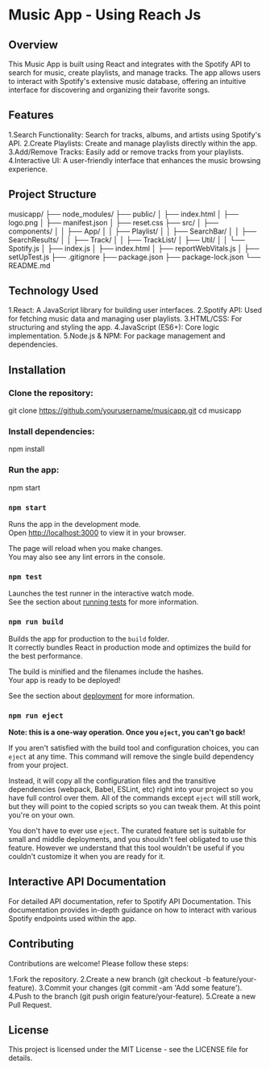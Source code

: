 # Music App - Using Reach Js

## Overview 

This Music App is built using React and integrates with the Spotify API to search for music, create playlists, and manage tracks. The app allows users to interact with Spotify's extensive music database, offering an intuitive interface for discovering and organizing their favorite songs.

## Features

1.Search Functionality: Search for tracks, albums, and artists using Spotify's API.
2.Create Playlists: Create and manage playlists directly within the app.
3.Add/Remove Tracks: Easily add or remove tracks from your playlists.
4.Interactive UI: A user-friendly interface that enhances the music browsing experience.

## Project Structure

musicapp/
├── node_modules/
├── public/
│   ├── index.html
│   ├── logo.png
│   ├── manifest.json
│   ├── reset.css
├── src/
│   ├── components/
│   │   ├── App/
│   │   ├── Playlist/
│   │   ├── SearchBar/
│   │   ├── SearchResults/
│   │   ├── Track/
│   │   ├── TrackList/
│   ├── Util/
│   │   └── Spotify.js
│   ├── index.js
│   ├── index.html
│   ├── reportWebVitals.js
│   ├── setUpTest.js
├── .gitignore
├── package.json
├── package-lock.json
└── README.md

## Technology Used

1.React: A JavaScript library for building user interfaces.
2.Spotify API: Used for fetching music data and managing user playlists.
3.HTML/CSS: For structuring and styling the app.
4.JavaScript (ES6+): Core logic implementation.
5.Node.js & NPM: For package management and dependencies.

## Installation

### Clone the repository:
git clone https://github.com/yourusername/musicapp.git
cd musicapp

### Install dependencies:
npm install

### Run the app:
npm start

### `npm start`
Runs the app in the development mode.\
Open [http://localhost:3000](http://localhost:3000) to view it in your browser.

The page will reload when you make changes.\
You may also see any lint errors in the console.

### `npm test`
Launches the test runner in the interactive watch mode.\
See the section about [running tests](https://facebook.github.io/create-react-app/docs/running-tests) for more information.

### `npm run build`
Builds the app for production to the `build` folder.\
It correctly bundles React in production mode and optimizes the build for the best performance.

The build is minified and the filenames include the hashes.\
Your app is ready to be deployed!

See the section about [deployment](https://facebook.github.io/create-react-app/docs/deployment) for more information.

### `npm run eject`

**Note: this is a one-way operation. Once you `eject`, you can't go back!**

If you aren't satisfied with the build tool and configuration choices, you can `eject` at any time. This command will remove the single build dependency from your project.

Instead, it will copy all the configuration files and the transitive dependencies (webpack, Babel, ESLint, etc) right into your project so you have full control over them. All of the commands except `eject` will still work, but they will point to the copied scripts so you can tweak them. At this point you're on your own.

You don't have to ever use `eject`. The curated feature set is suitable for small and middle deployments, and you shouldn't feel obligated to use this feature. However we understand that this tool wouldn't be useful if you couldn't customize it when you are ready for it.

## Interactive API Documentation

For detailed API documentation, refer to Spotify API Documentation. This documentation provides in-depth guidance on how to interact with various Spotify endpoints used within the app.

## Contributing

Contributions are welcome! Please follow these steps:

1.Fork the repository.
2.Create a new branch (git checkout -b feature/your-feature).
3.Commit your changes (git commit -am 'Add some feature').
4.Push to the branch (git push origin feature/your-feature).
5.Create a new Pull Request.

## License

This project is licensed under the MIT License - see the LICENSE file for details.
